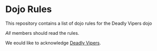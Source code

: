 Dojo Rules
==========

This repository contains a list of dojo rules for the Deadly Vipers dojo

*All* members should read the rules.

We eould like to acknowledge [Deadly Vipers](https://github.com/deadlyvipers).
